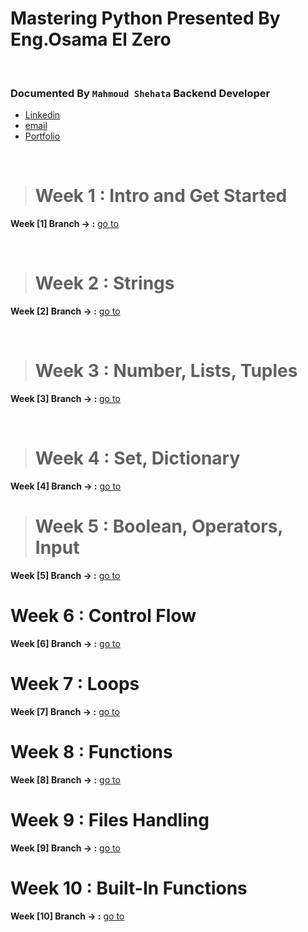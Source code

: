 # Mastering Python Presented By Eng.Osama El Zero

<br>

### Documented By `Mahmoud Shehata` Backend Developer

- [Linkedin](https://www.linkedin.com/in/mahmoud-shehata-muhammed/)
- [email](https://mail.google.com/mail/)
- [Portfolio](https://my-dynamic-portfolio2.herokuapp.com/)

<br>

> # Week 1 : Intro and Get Started

**Week [1] Branch -> :** [go to](https://github.com/mmshehatta/Python-BootCamp/tree/week_1/week_1)

<br>

> # Week 2 : Strings

**Week [2] Branch -> :** [go to](https://github.com/mmshehatta/Python-BootCamp/tree/weak_2)

<br/>

> # Week 3 : Number, Lists, Tuples

**Week [3] Branch -> :** [go to](https://github.com/mmshehatta/Python-BootCamp/tree/week_3/week_3)

<br/>

> # Week 4 : Set, Dictionary

**Week [4] Branch -> :** [go to](https://github.com/mmshehatta/Python-BootCamp/tree/week_4/week_4)


> # Week 5 : Boolean, Operators, Input

**Week [5] Branch -> :** [go to](https://github.com/mmshehatta/Python-BootCamp/tree/week_5/week_5)

# Week 6 : Control Flow

**Week [6] Branch -> :** [go to](https://github.com/mmshehatta/Python-BootCamp/tree/week_6/week_6)

# Week 7 : Loops

**Week [7] Branch -> :** [go to](https://github.com/mmshehatta/Python-BootCamp/tree/week_7/week_7)

# Week 8 : Functions

**Week [8] Branch -> :** [go to](https://github.com/mmshehatta/Python-BootCamp/tree/week_8/week_8)

# Week 9 : Files Handling

**Week [9] Branch -> :** [go to](https://github.com/mmshehatta/Python-BootCamp/tree/week_9/week_9)

# Week 10 : Built-In Functions

**Week [10] Branch -> :** [go to](https://github.com/mmshehatta/Python-BootCamp/tree/week10/week_10)
